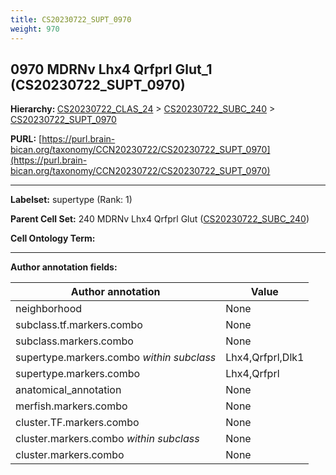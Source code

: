 ```yaml
---
title: CS20230722_SUPT_0970
weight: 970
---
```

## 0970 MDRNv Lhx4 Qrfprl Glut_1 (CS20230722_SUPT_0970)
<b>Hierarchy: </b>
[CS20230722_CLAS_24](../CS20230722_CLAS_24) >
[CS20230722_SUBC_240](../CS20230722_SUBC_240) >
[CS20230722_SUPT_0970](../CS20230722_SUPT_0970)

**PURL:** [https://purl.brain-bican.org/taxonomy/CCN20230722/CS20230722_SUPT_0970](https://purl.brain-bican.org/taxonomy/CCN20230722/CS20230722_SUPT_0970)

---


**Labelset:** supertype (Rank: 1)

**Parent Cell Set:** 240 MDRNv Lhx4 Qrfprl Glut ([CS20230722_SUBC_240](../CS20230722_SUBC_240))



**Cell Ontology Term:** 

[MARKER GENES.]: #


---

[TRANSFERRED ANNOTATIONS.]: #


[AUTHOR ANNOTATION FIELDS.]: #


**Author annotation fields:**

| Author annotation | Value |
|-------------------|-------|
|neighborhood|None|
|subclass.tf.markers.combo|None|
|subclass.markers.combo|None|
|supertype.markers.combo _within subclass_|Lhx4,Qrfprl,Dlk1|
|supertype.markers.combo|Lhx4,Qrfprl|
|anatomical_annotation|None|
|merfish.markers.combo|None|
|cluster.TF.markers.combo|None|
|cluster.markers.combo _within subclass_|None|
|cluster.markers.combo|None|
